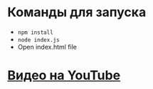 # Команды для запуска

- `npm install`
- `node index.js`
- Open index.html file

# [Видео на YouTube](https://youtu.be/m9TDaOXTRKQ)
